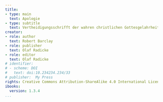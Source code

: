 ```yaml
---
title:
- type: main
  text: Apologie
- type: subtitle
  text: Vertheidigungsschrifft der wahren christlichen Gottesgelahrheit
creator:
- role: author
  text: Robert Barclay
- role: publisher
  text: Olaf Radicke
- role: editor
  text: Olaf Radicke
# identifier:
# - scheme: DOI
#   text: doi:10.234234.234/33
# publisher:  My Press
rights: Creative Commons Attribution-ShareAlike 4.0 International License
ibooks:
  version: 1.3.4
...
```




